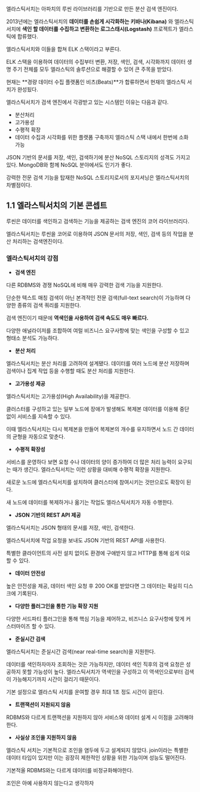 엘라스틱서치는 아파치의 루씬 라이브러리를 기반으로 만든 분산 검색 엔진이다.

2013년에는 엘라스틱서치의 **데이터를 손쉽게 시각화하는 키바나(Kibana)** 와 엘라스틱서치에 **색인 할 데이터를 수집하고 변환하는 로그스태시(Logstash)** 프로젝트가 엘라스틱에 합류했다.

엘라스틱서치와 이들을 합쳐 ELK 스택이라고 부른다.

ELK 스택을 이용하여 데이터의 수집부터 변환, 저장, 색인, 검색, 시각화까지 데이터 생명 주기 전체를 모두 엘라스틱의 솔루션으로 해결할 수 있어 큰 주목을 받았다.

현재는 **경량 데이터 수집 플랫폼인 비츠(Beats)**가 합류하면서 현재의 엘라스틱 서치가 완성됬다.

엘라스틱서치가 검색 엔진에서 각광받고 있는 시스템인 이유는 다음과 같다.

- 분산처리
- 고가용성
- 수평적 확장
- 데이터 수집과 시각화를 위한 플랫폼 구축까지 엘라스틱 스택 내에서 한번에 소화 가능

JSON 기반의 문서를 저장, 색인, 검색하기에 분산 NoSQL 스토리지의 성격도 가지고 있다. MongoDB와 함께 NoSQL 분야에서도 인기가 좋다.

강력한 전문 검색 기능을 탑재한 NoSQL 스토리지로서의 포지셔닝은 엘라스틱서치의 차별점이다.

## 1.1 엘라스틱서치의 기본 콘셉트

루씬은 데이터를 색인하고 검색하는 기능을 제공하는 검색 엔진의 코어 라이브러리다.

엘라스틱서치는 루씬을 코어로 이용하여 JSON 문서의 저장, 색인, 검색 등의 작업을 분산 처리하는 검색엔진이다.

### 엘라스틱서치의 강점

- **검색 엔진**

다른 RDBMS와 경쟁 NoSQL에 비해 매우 강력한 검색 기능을 지원한다.

단순한 텍스트 매칭 검색이 아닌 본격적인 전문 검색(full-text search)이 가능하며 다양한 종류의 검색 쿼리를 지원한다.

검색 엔진이기 때문에 **역색인을 사용하여 검색 속도도 매우 빠르다.**

다양한 애널라이저를 조합하여 여럴 비즈니스 요구사항에 맞는 색인을 구성할 수 있고 형태소 분석도 가능하다.

- **분산 처리**

엘라스틱서치는 분산 처리를 고려하여 설계됐다. 데이터를 여러 노드에 분산 저장하며 검색이나 집계 작업 등을 수행할 때도 분산 처리를 지원한다.

- **고가용성 제공**

엘라스틱서치는 고가용성(High Availability)을 제공한다.

클러스터를 구성하고 있는 일부 노드에 장애가 발생해도 복제본 데이터를 이용해 중단 없이 서비스를 지속할 수 있다.

이때 엘라스틱서치는 다시 복제본을 만들어 복제본의 개수를 유지하면서 노드 간 데이터의 균형을 자동으로 맞춘다.

- **수평적 확장성**

서비스를 운영하다 보면 요청 수나 데이터의 양이 증가하여 더 많은 처리 능력이 요구되는 때가 생긴다. 엘라스틱서치는 이런 상황을 대비해 수평적 확장을 지원한다.

새로운 노드에 엘라스틱서치를 설치하여 클러스터에 참여시키는 것만으로도 확장이 된다.

새 노드에 데이터를 복제하거나 옮기는 작업도 엘라스틱서치가 자동 수행한다.

- **JSON 기반의 REST API 제공**

엘라스틱서치는 JSON 형태의 문서를 저장, 색인, 검색한다.

엘라스틱서치에 작업 요청을 보내도 JSON 기반의 REST API를 사용한다.

특별한 클라이언트의 사전 설치 없이도 환경에 구애받지 않고 HTTP를 통해 쉽게 이요할 수 있다.

- **데이터 안전성**

높은 안전성을 제공, 데이터 색인 요청 후 200 OK를 받았다면 그 데이터는 확실히 디스크에 기록된다.

- **다양한 플러그인을 통한 기능 확장 지원**

다양한 서드파티 플러그인을 통해 핵심 기능을 제어하고, 비즈니스 요구사항에 맞게 커스터마이즈 할 수 있다.

- **준실시간 검색**

엘라스틱서치는 준실시간 검색(near real-time search)을 지원한다.

데이터를 색인하자마자 조회하는 것은 가능하지만, 데이터 색인 직후의 검색 요청은 성공하지 못할 가능성이 높다. 엘라스틱서치가 역색인을 구성하고 이 역색인으로부터 검색이 가능해지기까지 시간이 걸리기 때문이다.

기본 설정으로 엘라스틱 서치를 운여할 경우 최대 1초 정도 시간이 걸린다.

- **트랜잭션이 지원되지 않음**

RDBMS와 다르게 트랜잭션을 지원하지 않아 서비스와 데이터 설계 시 이점을 고려해야 한다.

- **사실상 조인을 지원하지 않음**

엘라스틱 서치는 기본적으로 조인을 염두에 두고 설계되지 않았다. join이라는 특별한 데이터 타입이 있지만 이는 굉장히 제한적인 상황을 위한 기능이며 성능도 떨어진다.

기본적올 RDBMS와는 다르게 데이터를 비정규화해야한다.

조인은 아예 사용하지 않는다고 생각하자